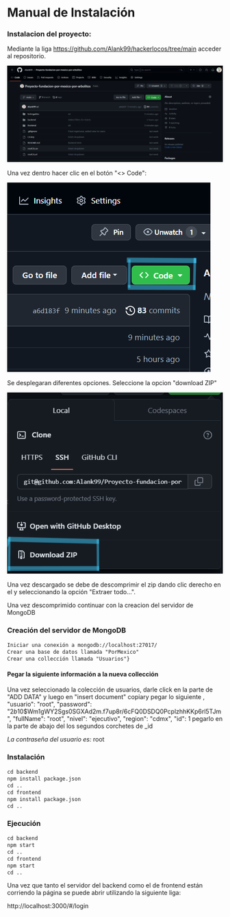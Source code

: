 # Manual de Instalación

### Instalacion del proyecto:
Mediante la liga https://github.com/Alank99/hackerlocos/tree/main acceder al repositorio.

![Parte de git](./Entregables/Imagenes/Captura%20de%20pantalla%202023-10-13%20135150.png)

Una vez dentro hacer clic en el botón "<> Code":  

![Parte de git](./Entregables/Imagenes/imagen2.png)

Se desplegaran diferentes opciones. Seleccione la opcion "download ZIP"

![Parte de git](./Entregables/Imagenes/imagen3.png) 

Una vez descargado se debe de descomprimir el zip dando clic derecho en el y seleccionando la opción "Extraer todo...". 

Una vez descomprimido continuar con la creacion del servidor de MongoDB

### Creación del servidor de MongoDB
    Iniciar una conexión a mongodb://localhost:27017/
    Crear una base de datos llamada "PorMexico"
    Crear una collección llamada "Usuarios"}


#### Pegar la siguiente información a la nueva collección
Una vez seleccionado la colección de usuarios, darle click en la parte de "ADD DATA" y luego en "insert document" copiary pegar lo siguiente
    ,
    "usuario": "root",
    "password": "$2b$10$Wm1gWY2Sgs0SGXAd2m.f7up8r/6cFQ0DSDQ0PcplzhhKKp6rl5TJm",
    "fullName": "root",
    "nivel": "ejecutivo",
    "region": "cdmx",
    "id": 1
pegarlo en la parte de abajo del los segundos corchetes de _id
    

  *La contraseña del usuario es:* root

### Instalación 

    cd backend
    npm install package.json
    cd ..
    cd frontend
    npm install package.json
    cd ..

### Ejecución

    cd backend
    npm start
    cd ..
    cd frontend
    npm start
    cd ..

Una vez que tanto el servidor del backend como el de frontend están corriendo la página se puede abrir utilizando la siguiente liga:

http://localhost:3000/#/login
